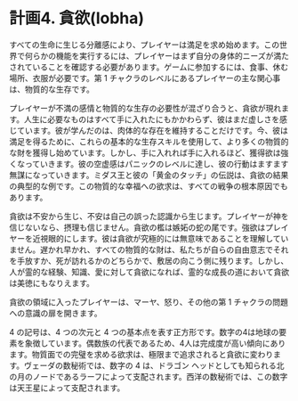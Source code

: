 # 計画4. 貪欲(lobha)

すべての生命に生じる分離感により、プレイヤーは満足を求め始めます。この世界で何らかの機能を実行するには、プレイヤーはまず自分の身体的ニーズが満たされていることを確認する必要があります。ゲームに参加するには、食事、休む場所、衣服が必要です。第 1 チャクラのレベルにあるプレイヤーの主な関心事は、物質的な生存です。

プレイヤーが不満の感情と物質的な生存の必要性が混ざり合うと、貪欲が現れます。人生に必要なものはすべて手に入れたにもかかわらず、彼はまだ虚しさを感じています。彼が学んだのは、肉体的な存在を維持することだけです。今、彼は満足を得るために、これらの基本的な生存スキルを使用して、より多くの物質的な財を獲得し始めています。しかし、手に入れれば手に入れるほど、獲得欲は強くなっていきます。彼の空虚感はパニックのレベルに達し、彼の行動はますます無謀になっていきます。ミダス王と彼の「黄金のタッチ」の伝説は、貪欲の結果の典型的な例です。この物質的な幸福への欲求は、すべての戦争の根本原因でもあります。

貪欲は不安から生じ、不安は自己の誤った認識から生じます。プレイヤーが神を信じないなら、摂理も信じません。貪欲の檻は嫉妬の蛇の尾です。強欲はプレイヤーを近視眼的にします。彼は貪欲が究極的には無意味であることを理解していません。遅かれ早かれ、すべての物質的な財は、私たちが自らの自由意志でそれを手放すか、死が訪れるかのどちらかで、敷居の向こう側に残ります。しかし、人が霊的な経験、知識、愛に対して貪欲になれば、霊的な成長の道において貪欲は美徳にもなりえます。

貪欲の領域に入ったプレイヤーは、マーヤ、怒り、その他の第 1 チャクラの問題への意識の扉を開きます。

4 の記号は、4 つの次元と 4 つの基本点を表す正方形です。数字の4は地球の要素を象徴しています。偶数族の代表であるため、4人は完成度が高い傾向にあります。物質面での完璧を求める欲求は、極限まで追求されると貪欲に変わります。ヴェーダの数秘術では、数字の 4 は、ドラゴン ヘッドとしても知られる北の月のノードであるラーフによって支配されます。西洋の数秘術では、この数字は天王星によって支配されます。
